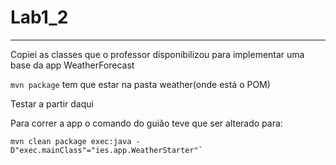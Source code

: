 # Lab1_2
___

Copiei as classes que o professor disponibilizou para implementar  uma base da app WeatherForecast

`mvn package` tem que estar na pasta weather(onde está o POM)

Testar a partir daqui

Para correr a app o comando do guião teve que ser alterado para: 

```
mvn clean package exec:java -D"exec.mainClass"="ies.app.WeatherStarter"`
```